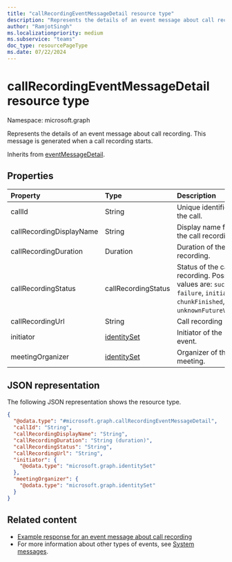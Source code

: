 ```yaml
---
title: "callRecordingEventMessageDetail resource type"
description: "Represents the details of an event message about call recording."
author: "RamjotSingh"
ms.localizationpriority: medium
ms.subservice: "teams"
doc_type: resourcePageType
ms.date: 07/22/2024
---
```


# callRecordingEventMessageDetail resource type

Namespace: microsoft.graph

Represents the details of an event message about call recording.
This message is generated when a call recording starts.


Inherits from [eventMessageDetail](../resources/eventmessagedetail.md).

## Properties
|Property|Type|Description|
|:---|:---|:---|
|callId|String|Unique identifier of the call.|
|callRecordingDisplayName|String|Display name for the call recording.|
|callRecordingDuration|Duration|Duration of the call recording.|
|callRecordingStatus|callRecordingStatus|Status of the call recording. Possible values are: `success`, `failure`, `initial`, `chunkFinished`, `unknownFutureValue`.|
|callRecordingUrl|String|Call recording URL.|
|initiator|[identitySet](../resources/identityset.md)|Initiator of the event.|
|meetingOrganizer|[identitySet](../resources/identityset.md)|Organizer of the meeting.|

## JSON representation
The following JSON representation shows the resource type.
<!-- {
  "blockType": "resource",
  "@odata.type": "microsoft.graph.callRecordingEventMessageDetail",
  "baseType": "microsoft.graph.eventMessageDetail"
}
-->
``` json
{
  "@odata.type": "#microsoft.graph.callRecordingEventMessageDetail",
  "callId": "String",
  "callRecordingDisplayName": "String",
  "callRecordingDuration": "String (duration)",
  "callRecordingStatus": "String",
  "callRecordingUrl": "String",
  "initiator": {
    "@odata.type": "microsoft.graph.identitySet"
  },
  "meetingOrganizer": {
    "@odata.type": "microsoft.graph.identitySet"
  }
}
```


## Related content
- [Example response for an event message about call recording](/graph/system-messages/#call-recording)
- For more information about other types of events, see [System messages](/graph/system-messages).

